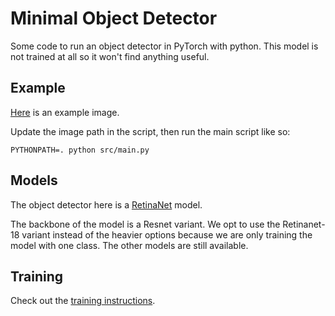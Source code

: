 # Minimal Object Detector


Some code to run an object detector in PyTorch with python. This model is not trained at
all so it won't find anything useful.

## Example

[Here](https://user-images.githubusercontent.com/31543169/115086127-4e10a800-9ed1-11eb-8d0c-919587538381.jpg)
is an example image.


Update the image path in the script, then run the main script like so:

```
PYTHONPATH=. python src/main.py
```

## Models

The object detector here is a [RetinaNet](https://arxiv.org/abs/1708.02002) model.

The backbone of the model is a Resnet variant. We opt to use the
Retinanet-18 variant instead of the heavier options because we are
only training the model with one class. The other models are still
available.

## Training

Check out the [training instructions](/src/train/README.md).
